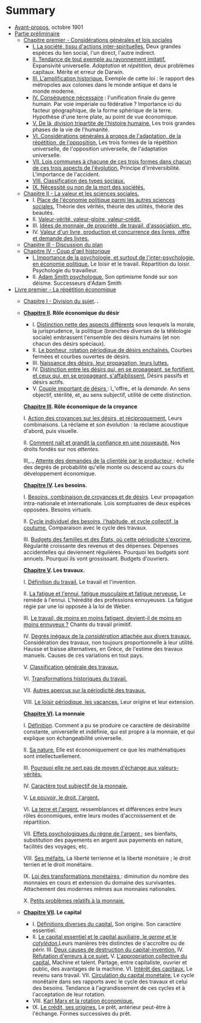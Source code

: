# Summary

* [Avant-propos](avant_propos/README.md), octobre 1901
* [Partie préliminaire](partie_preliminaire/README.md)
  * [Chapitre premier - Considérations générales et lois sociales](partie_preliminaire/chapitre1/README.md)
    * [I. La société, tissu d'actions inter-spirituelles.](partie_preliminaire/chapitre1/section1.md) Deux grandes espèces du lien social, l'un direct, l'autre indirect.
    * [II. Tendance de tout exemple au rayonnement imitatif.](partie_preliminaire/chapitre1/section2.md) Expansivité universelle. _Adaptation_ et _répétition,_ deux problèmes capitaux. Mérite et erreur de Darwin.
    * [III. L'amplification historique.](partie_preliminaire/chapitre1/section3.md) Exemple de cette loi : le rapport des métropoles aux colonies dans le monde antique et dans le monde moderne.
    * [IV. Conséquence nécessaire](partie_preliminaire/chapitre1/section4.md) : l'unification finale du genre humain. Par voie impériale ou fédérative ? Importance ici du facteur géographique, de la forme sphérique de la terre. Hypothèse d'une terre plate, au point de vue économique.
    * [V. De là, division tripartite de l'histoire humaine.](partie_preliminaire/chapitre1/section5.md) Les trois grandes phases de la vie de l'humanité.
    * [VI. Considérations générales à propos de l'adaptation, de la répétition, de l'opposition.](partie_preliminaire/chapitre1/section6.md) Les trois formes de la répétition universelle, de l'opposition universelle, de l'adaptation universelle.
    * [VII. Lois communes à chacune de ces trois formes dans chacun de ces trois aspects de l'évolution.](partie_preliminaire/chapitre1/section7.md) Principe d'irréversibilité. L'importance de l'accident.
    * [VIII. Classification des types sociaux.](partie_preliminaire/chapitre1/section8.md)
    * [IX. Nécessité ou non de la mort des sociétés.](partie_preliminaire/chapitre1/section9.md)
  * [Chapitre II - La valeur et les sciences sociales.](partie_preliminaire/chapitre2/README.md)
    * I. [Place de l'économie politique parmi les autres sciences sociales.](partie_preliminaire/chapitre2/section1.md) Théorie des vérités, théorie des utilités, théorie des beautés.
    * II. [Valeur-vérité, valeur-gloire, valeur-crédit.](partie_preliminaire/chapitre2/section2.md)
    * III. [Idées de monnaie, de propriété, de travail, d'association, etc.](partie_preliminaire/chapitre2/section3.md)
    * IV. [Valeur d'un livre, production et concurrence des livres, offre et demande des livres.](partie_preliminaire/chapitre2/section4.md)
  * [Chapitre III - Discussion du plan](partie_preliminaire/chapitre3/README.md)
  * [Chapitre IV - Coup d'œil historique](partie_preliminaire/chapitre4/README.md)
    * [I. Importance de la psychologie, et surtout de l'inter-psychologie, en économie politique.](partie_preliminaire/chapitre4/section1.md) Le loisir et le travail. Répartition du loisir. Psychologie du travailleur.
    * II. [Adam Smith psychologue.](partie_preliminaire/chapitre4/section2.md) Son optimisme fondé sur son déisme. Successeurs d'Adam Smith
* [Livre premier - La répétition économique](livre1/README.md)
  * [Chapitre I - Division du sujet](#489878020016476-psycho_eco_t1_pt_I_chap_I)**. .**
  * [**Chapitre II**](#489878020016476-psycho_eco_t1_pt_I_chap_II)**. Rôle économique du désir**
    * I. [Distinction nette des aspects différents](#489878020016476-psycho_eco_t1_pt_I_chap_II_I) sous lesquels la morale, la jurisprudence, la politique (branches diverses de la téléologie sociale) embrassent l'ensemble des désirs humains (et non chacun des désirs spéciaux).
    * II. [Le bonheur, rotation périodique de désirs enchaînés.](#489878020016476-psycho_eco_t1_pt_I_chap_II_II) Courbes fermées et courbes ouvertes de désirs.
    * III. [Naissance des désirs, leur propagation, leurs luttes.](#489878020016476-psycho_eco_t1_pt_I_chap_II_III)
    * IV. [Distinction entre les désirs qui, en se propageant, se fortifient, et ceux qui, en se propageant, s'affaiblissent.](#489878020016476-psycho_eco_t1_pt_I_chap_II_IV) Désirs passifs et désirs actifs.
    * V. [Couple important de désirs ](#489878020016476-psycho_eco_t1_pt_I_chap_II_V): l_'offre_ et la _demande._ An sens objectif, stérilité, et, au sens subjectif, utilité de cette distinction.

    [**Chapitre III**](#489878020016476-psycho_eco_t1_pt_I_chap_III)**. Rôle économique de la croyance**

    I. [Action des croyances sur les désirs, et réciproquement.](#489878020016476-psycho_eco_t1_pt_I_chap_III_I) Leurs combinaisons. La réclame et son évolution : la réclame acoustique d'abord, puis visuelle.

    II. [Comment naît et grandit la confiance en une nouveauté.](#489878020016476-psycho_eco_t1_pt_I_chap_III_II) Nos droits fondés sur nos _attentes._

    III_._ [Attente des demandes de la clientèle par le producteur ](#489878020016476-psycho_eco_t1_pt_I_chap_III_III): échelle des degrés de probabilité qu'elle monte ou descend au cours du développement économique.

    [**Chapitre IV**](#489878020016476-psycho_eco_t1_pt_I_chap_IV)**. Les besoins.**

    I. [Besoins, combinaison de croyances et de désirs](#489878020016476-psycho_eco_t1_pt_I_chap_IV_I). Leur propagation intra-nationale et internationale. Lois somptuaires de deux espèces opposées. Besoins virtuels.

    II. [Cycle individuel des besoins, l'habitude, et cycle collectif, la coutume.](#489878020016476-psycho_eco_t1_pt_I_chap_IV_II) Comparaison avec le cycle des travaux.

    III. [Budgets des familles et des États, où cette périodicité s'exprime.](#489878020016476-psycho_eco_t1_pt_I_chap_IV_III) Régularité croissante des revenus et des dépenses. Dépenses accidentelles qui deviennent régulières. Pourquoi les budgets sont annuels. Pourquoi ils vont grossissant. Budgets d'ouvriers.

    [**Chapitre V**](#489878020016476-psycho_eco_t1_pt_I_chap_V)**. Les travaux.**

    I. [Définition du travail.](#489878020016476-psycho_eco_t1_pt_I_chap_V_I) Le travail et l'invention.

    II. [La fatigue et l'ennui, fatigue musculaire et fatigue nerveuse.](#489878020016476-psycho_eco_t1_pt_I_chap_V_II) Le remède à l'ennui. L'hérédité des professions ennuyeuses. La fatigue régie par une loi opposée à la loi de Weber.

    III. [Le travail, de moins en moins fatigant, devient-il de moins en moins ennuyeux ?](#489878020016476-psycho_eco_t1_pt_I_chap_V_III) Chants du travail primitif.

    IV. [Degrés inégaux de la _considération_ attachée aux divers travaux.](#489878020016476-psycho_eco_t1_pt_I_chap_V_IV) Considération des travaux, non toujours proportionnelle à leur utilité. Hausse et baisse alternatives, en Grèce, de l'estime des travaux manuels. Causes de ces variations en tout pays.

    V. [Classification générale des travaux.](#489878020016476-psycho_eco_t1_pt_I_chap_V_V)

    VI. [Transformations historiques du travail.](#489878020016476-psycho_eco_t1_pt_I_chap_V_VI)

    VII. [Autres aperçus sur la périodicité des travaux.](#489878020016476-psycho_eco_t1_pt_I_chap_V_VII)

    VIII. [Le loisir périodique, les vacances.](#489878020016476-psycho_eco_t1_pt_I_chap_V_VIII) Leur origine et leur extension.

    [**Chapitre VI**](#489878020016476-psycho_eco_t1_pt_I_chap_VI)**. La monnaie**

    I. [Définition](#489878020016476-psycho_eco_t1_pt_I_chap_VI_I). Comment a pu se produire ce caractère de désirabilité constante, universelle et indéfinie, qui est propre à la monnaie, et qui explique son échangeabilité universelle.

    II. [Sa nature.](#489878020016476-psycho_eco_t1_pt_I_chap_VI_II) Elle est économiquement ce que les mathématiques sont intellectuellement.

    III. [Pourquoi elle ne sert pas de moyen d'échange aux valeurs-vérités.](#489878020016476-psycho_eco_t1_pt_I_chap_VI_III)

    IV. [Caractère tout subjectif de la monnaie.](#489878020016476-psycho_eco_t1_pt_I_chap_VI_IV)

    V. [Le pouvoir, le droit, l'argent.](#489878020016476-psycho_eco_t1_pt_I_chap_VI_V)

    VI. [La terre et l'argent](#489878020016476-psycho_eco_t1_pt_I_chap_VI_VI), ressemblances et différences entre leurs rôles économiques, entre leurs modes d'accroissement et de répartition.

    VII. [Effets psychologiques du règne de l'argent ](#489878020016476-psycho_eco_t1_pt_I_chap_VI_VII); ses bienfaits, substitution des payements en argent aux payements en nature, facilités des voyages, etc.

    VIII. [Ses méfaits.](#489878020016476-psycho_eco_t1_pt_I_chap_VI_VIII) La liberté terrienne et la liberté monétaire ; le droit terrien et le droit monétaire.

    IX. [Loi des transformations monétaires ](#489878020016476-psycho_eco_t1_pt_I_chap_VI_IX): diminution du nombre des monnaies en cours et extension du domaine des survivantes. Attachement des modernes mêmes aux monnaies nationales.

    X. [Petits problèmes relatifs à la monnaie.](#489878020016476-psycho_eco_t1_pt_I_chap_VI_X)

  * [**Chapitre VII**](#489878020016476-psycho_eco_t1_pt_I_chap_VII)**. Le capital**
    * I. [Définitions diverses du capital.](#489878020016476-psycho_eco_t1_pt_I_chap_VII_I) Son origine. Son caractère essentiel.
    * II. [Le capital essentiel et le capital auxiliaire, le _germe_ et le _cotylédon._](#489878020016476-psycho_eco_t1_pt_I_chap_VII_II)Leurs manières très distinctes de s'accroître ou de périr.
    III. [Deux causes de destruction du capital-invention.](#489878020016476-psycho_eco_t1_pt_I_chap_VII_III)
    IV. [Réfutation d'erreurs à ce sujet.](#489878020016476-psycho_eco_t1_pt_I_chap_VII_IV)
    V. [L'appropriation collective du capital.](#489878020016476-psycho_eco_t1_pt_I_chap_VII_V) Machine et talent. Partage, entre capitaliste, ouvrier et public, des avantages de la machine.
    VI. [Intérêt des capitaux.](#489878020016476-psycho_eco_t1_pt_I_chap_VII_VI) Le revenu sans travail.
    VII. [Circulation du capital monétaire.](#489878020016476-psycho_eco_t1_pt_I_chap_VII_VII) Le cycle monétaire dans ses rapports avec le cycle des travaux et celui des besoins. Tendance à l'agrandissement de ces cycles et à l'acceptation de leur rotation.
    * VIII. [Karl Marx et la rotation économique.](#489878020016476-psycho_eco_t1_pt_I_chap_VII_VIII)
    * IX. [Le crédit, ses origines.](#489878020016476-psycho_eco_t1_pt_I_chap_VII_IX) Le prêt, antérieur peut-être à l'échange. Formes successives du prêt.
